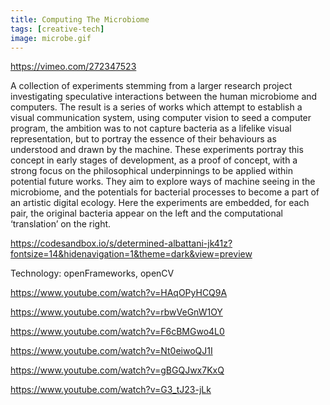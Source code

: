 ```yaml
---
title: Computing The Microbiome
tags: [creative-tech]
image: microbe.gif
---
```


https://vimeo.com/272347523

A collection of experiments stemming from a larger research project
investigating speculative interactions between the human microbiome and
computers. The result is a series of works which attempt to establish a visual
communication system, using computer vision to seed a computer program, the
ambition was to not capture bacteria as a lifelike visual representation, but
to portray the essence of their behaviours as understood and drawn by the
machine. These experiments portray this concept in early stages of development,
as a proof of concept, with a strong focus on the philosophical underpinnings
to be applied within potential future works. They aim to explore ways of
machine seeing in the microbiome, and the potentials for bacterial processes to
become a part of an artistic digital ecology. Here the experiments are
embedded, for each pair, the original bacteria appear on the left and the
computational ‘translation’ on the right.






https://codesandbox.io/s/determined-albattani-jk41z?fontsize=14&hidenavigation=1&theme=dark&view=preview











Technology: openFrameworks, openCV

https://www.youtube.com/watch?v=HAqOPyHCQ9A

https://www.youtube.com/watch?v=rbwVeGnW1OY

https://www.youtube.com/watch?v=F6cBMGwo4L0

https://www.youtube.com/watch?v=Nt0eiwoQJ1I

https://www.youtube.com/watch?v=gBGQJwx7KxQ

https://www.youtube.com/watch?v=G3_tJ23-jLk
